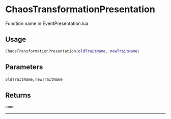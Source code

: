 # ChaosTransformationPresentation
Function name in EventPresentation.lua
## Usage
```lua
ChaosTransformationPresentation(oldTraitName, newTraitName)
```
## Parameters
`oldTraitName`, `newTraitName`
## Returns
`none`

---